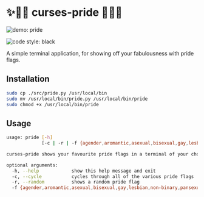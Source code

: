 # ✨🏳️‍🌈 curses-pride 🏳️‍🌈✨

![demo: pride](https://user-images.githubusercontent.com/13816979/121213324-6a501600-c87e-11eb-8c78-ea288b0e5fef.gif)

![code style: black](https://img.shields.io/badge/code%20style-black-000000.svg)

 
A simple terminal application, for showing off your fabulousness with pride flags.

## Installation
```bash
sudo cp ./src/pride.py /usr/local/bin
sudo mv /usr/local/bin/pride.py /usr/local/bin/pride
sudo chmod +x /usr/local/bin/pride
```

## Usage
```bash
usage: pride [-h]
             [-c | -r | -f {agender,aromantic,asexual,bisexual,gay,lesbian,non-binary,pansexual,transgender}]

curses-pride shows your favourite pride flags in a terminal of your choice.

optional arguments:
  -h, --help            show this help message and exit
  -c, --cycle           cycles through all of the various pride flags
  -r, --random          shows a random pride flag
  -f {agender,aromantic,asexual,bisexual,gay,lesbian,non-binary,pansexual,transgender}, --flag {agender,aromantic asexual,bisexual,gay,lesbian,non-binary,pansexual,transgender} shows a pride flag of your choice
```
